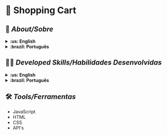 # :round_pushpin: Shopping Cart

## :page_with_curl: _About/Sobre_

<details>
  <summary markdown="span"><strong>:us: English</strong></summary><br />

Project of JavaScript/ES6 and Jest developed by me ([Alany Fernandes](https://www.linkedin.com/in/alanyfernandes/)) in the Principles of Web Development Module of [Trybe](https://www.betrybe.com)'s Web Development course. I was approved with 90% of the mandatory and optional requirements met.
<br />
In this project, a fully dynamic shopping cart will be developed, consuming data directly from an API (Application Programming Interface), an API is a point of contact on the internet with a certain service. Through HTTP requests to this API, it is possible to interact with it in the way that whoever created it planned. In this project we will use the Mercado Livre API to search for products for sale.
</details>

<details>
  <summary markdown="span"><strong>:brazil: Português</strong></summary><br />

Projeto de JavaScript/ES6 e Jest desenvolvido por ([Alany Fernandes](https://www.linkedin.com/in/alanyfernandes/)) no Módulo Fundamentos do Desenvolvimento Web do curso da Trybe. Fomos aprovadas com 90% dos requisitos obrigatórios e opcionais atingidos.
<br />
Nesse projeto será desenvolvido um carrinho de compras totalmente dinâmico, consumindo dados diretamente de uma API (Application Programming Interface), uma API é um ponto de contato na internet com determinado serviço. Através de requisições HTTP a essa API é possível interagir com ela da forma como quem a criou planejou. Neste projeto usaremos a API do Mercado Livre para buscarmos produtos à venda.
<br />
</details>

## :man_technologist: _Developed Skills/Habilidades Desenvolvidas_

<details>
  <summary markdown="span"><strong>:us: English</strong></summary><br />

* Make requests to an API (Application Programming Interface) from Mercado Livre;
* Use your knowledge of JavaScript, CSS and HTML;
* Work with asynchronous functions;
* Implement unit tests.
<br />
</details>
<details>
  <summary markdown="span"><strong>:brazil: Português</strong></summary><br />

* Fazer requisições a uma API (Application Programming Interface) do Mercado Livre;
* Utilizar os seus conhecimentos sobre JavaScript, CSS e HTML;
* Trabalhar com funções assíncronas;
* Implementar testes unitários.

<br />
</details>

## :hammer_and_wrench: _Tools/Ferramentas_

* JavaScript
* HTML
* CSS
* API's

